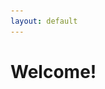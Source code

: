 ```yaml
---
layout: default
---
```

# Welcome!
<script type="text/javascript" src="https://platform.linkedin.com/badges/js/profile.js" async defer></script>
<head>
    <style>
    {
        box-sizing: border-box;
    }
    /* Set additional styling options for the columns*/
    .column {
    float: left;
    width: 50%;
    display: inline-block;

    }
    
/* For mobile phones: */
[class*="col-"] {
  width: 100%;
}

@media only screen and (min-width: 768px) {
  /* For desktop: */
  .col-1 {width: 50%;}
}

#content-desktop {display: block;}
#content-mobile {display: none;}

@media screen and (max-width: 768px) {

#content-desktop {display: none;}
#content-mobile {display: block;}

}

.float-container {
}

.float-child {
    width: 50%;
    float: left;
}  

        
.button {
  font-family : inherit;
  border: none;
  color: white;
  padding: 16px 32px;
  text-align: center;
  text-decoration: none;
  display: inline-block;
  font-size: 16px;
  margin: 4px 2px;
  transition-duration: 0.4s;
  cursor: pointer;
}

.m-left {
  margin-left: 280px;
}
.button {
  background-color: #f2f2f2; 
  color: black; 
  border: 2px solid black;
}
.button:hover {
  background-color: #666666;
  color: white;
}
.header img {
  float: left;
  height: 50px;
  border: 0px
}
.header h2 {
  position: relative;
  top: 20px;
  left: 10px;
}
.row::after {
  content: "";
  clear: both;
  display: block;
}

    </style>
 </head>

<body>
 <div class = "row">
   <div class = "col-1">
    <div class="LI-profile-badge"  data-version="v1" data-size="medium" data-locale="en_US" data-type="horizontal" data-theme="light" data-vanity="andrescarmo"><a class="LI-simple-link" target = "_blank" href='https://br.linkedin.com/in/andrescarmo?trk=profile-badge'>André Soravassi do Carmo</a></div>
    </div>
    
 <div class = "col-1"><p>Currently I work with Salesforce Development at BTG Pactual, the largest investment bank in Latin America.
I have also worked with Data Analysis and Business Intelligence using tools like Python and Power BI.
In this website I plan to post some of my personal projects.</p></div>
</div>
</body>






<div class="header">
  <img src="pbi.png" alt="logo" />
  <h2>Power BI Dashboards</h2>
</div>
<br><br>
<a href="./seattle-crime.html" class="button">Seattle Crime Trends</a>
<a href="./covid-dashboard.html" class="button">Covid Dashboard</a>
<div class="header">
  <img src="sfdc.png" alt="logo" />
  <h2>Salesforce</h2>
</div>
<br><br>
<a href="https://trailblazer.me/id/soravassi" target="_blank" class="button">Trailhead Profile</a>

